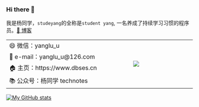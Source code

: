 ### Hi there 👋

我是杨同学，`studeyang`的全称是`student yang`, 一名养成了持续学习习惯的程序员。[🚀 博客](https://juejin.cn/user/2594503173605767)

<table border="0">
  <tbody>
    <tr>
      <td width="350px">😄 微信：yanglu_u</td>
      <td rowspan="4" width="180px">
        <img src="https://technotes.oss-cn-shenzhen.aliyuncs.com/2022/image-20221029164720183.png">
      </td>
    </tr>
    <tr>
      <td>📧 e-mail：yanglu_u@126.com</td>
    </tr>
    <tr>
      <td>🏠 主页：https://www.dbses.cn</td>
    </tr>
    <tr>
      <td>📚 公众号：杨同学 technotes</td>
    </tr>
  </tbody>
</table>

[![My GitHub stats](https://github-readme-stats.vercel.app/api?username=studeyang&show_icons=true&count_private=false&theme=cobalt)](https://github.com/anuraghazra/github-readme-stats)

